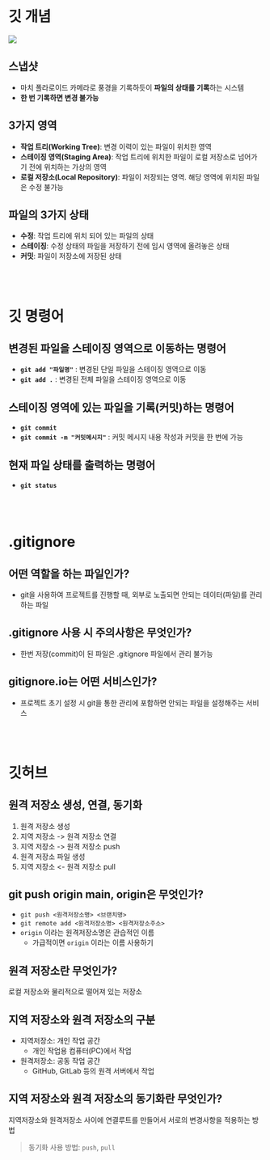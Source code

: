 # 깃 개념

![](https://encrypted-tbn0.gstatic.com/images?q=tbn:ANd9GcT2aRJR6dWUGsjhkUzKkGp-3787npBEJcJblg&s)

## 스냅샷
- 마치 폴라로이드 카메라로 풍경을 기록하듯이 **파일의 상태를 기록**하는 시스템
- **한 번 기록하면 변경 불가능**

## 3가지 영역
- **작업 트리(Working Tree)**: 변경 이력이 있는 파일이 위치한 영역
- **스테이징 영역(Staging Area)**: 작업 트리에 위치한 파일이 로컬 저장소로 넘어가기 전에 위치하는 가상의 영역
- **로컬 저장소(Local Repository)**: 파일이 저장되는 영역. 해당 영역에 위치된 파일은 수정 불가능

## 파일의 3가지 상태
- **수정**: 작업 트리에 위치 되어 있는 파일의 상태
- **스테이징**: 수정 상태의 파일을 저장하기 전에 임시 영역에 올려놓은 상태
- **커밋**: 파일이 저장소에 저장된 상태

<br>
<br>

# 깃 명령어

## 변경된 파일을 스테이징 영역으로 이동하는 명령어
- **`git add "파일명"`** : 변경된 단일 파일을 스테이징 영역으로 이동
- **`git add .`** : 변경된 전체 파일을 스테이징 영역으로 이동
## 스테이징 영역에 있는 파일을 기록(커밋)하는 명령어
- **`git commit`**
- **`git commit -m "커밋메시지"`** : 커밋 메시지 내용 작성과 커밋을 한 번에 가능
## 현재 파일 상태를 출력하는 명령어
- **`git status`**

<br>
<br>

# .gitignore

## 어떤 역할을 하는 파일인가?
- git을 사용하여 프로젝트를 진행할 때, 외부로 노출되면 안되는 데이터(파일)를 관리하는 파일
## .gitignore 사용 시 주의사항은 무엇인가?
- 한번 저장(commit)이 된 파일은 .gitignore 파일에서 관리 불가능
## gitignore.io는 어떤 서비스인가?
- 프로젝트 초기 설정 시 git을 통한 관리에 포함하면 안되는 파일을 설정해주는 서비스

<br>
<br>

# 깃허브
## 원격 저장소 생성, 연결, 동기화
1. 원격 저장소 생성
2. 지역 저장소 -> 원격 저장소 연결
3. 지역 저장소 -> 원격 저장소 push
4. 원격 저장소 파일 생성
5. 지역 저장소 <- 원격 저장소 pull

## git push origin main, origin은 무엇인가?
- `git push <원격저장소명> <브랜치명>`
- `git remote add <원격저장소명> <원격저장소주소>`
- `origin` 이라는 원격저장소명은 관습적인 이름
  - 가급적이면 `origin` 이라는 이름 사용하기

## 원격 저장소란 무엇인가?
로컬 저장소와 물리적으로 떨어져 있는 저장소
## 지역 저장소와 원격 저장소의 구분
- 지역저장소: 개인 작업 공간
  - 개인 작업용 컴퓨터(PC)에서 작업
- 원격저장소: 공동 작업 공간
  - GitHub, GitLab 등의 원격 서버에서 작업

## 지역 저장소와 원격 저장소의 동기화란 무엇인가?
지역저장소와 원격저장소 사이에 연결루트를 만들어서 서로의 변경사항을 적용하는 방법
> 동기화 사용 방법: `push`, `pull`

